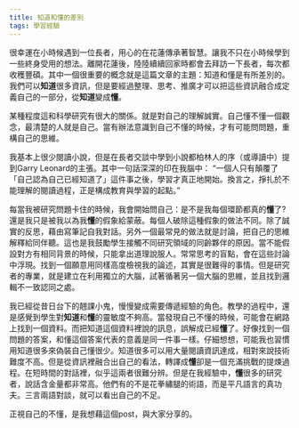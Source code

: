 ```yaml
---
title: 知道和懂的差別
tags: 學習經驗
---
```


很幸運在小時候遇到一位長者，用心的在花蓮傳承著智慧。讓我不只在小時候學到一些終身受用的想法。離開花蓮後，陸陸續續回家時都會去拜訪一下長者，每次都收穫豐碩。其中一個很重要的概念就是這篇文章的主題：知道和懂是有所差別的。我們可以**知道**很多資訊，但是要經過整理、思考、推廣才可以把這些資訊融合成定義自己的一部分，從**知道**變成**懂**。

某種程度這和科學研究有很大的關係。就是對自己的理解誠實。自己懂不懂一個觀念，最清楚的人就是自己。當有辦法意識到自己不懂的時候，才有可能問問題，重構自己的思維。

我基本上很少閱讀小說，但是在長者交談中學到小說都柏林人的序（或導讀中）提到Garry Leonard的主張。其中一句話深深的印在我腦中：
“一個人只有顛覆了「自己認為自己已經知道了」這件事之後，學習才真正地開始。換言之，掙扎於不能理解的閱讀過程，正是構成教育與學習的起點。”

每當我被研究問題卡住的時候，我會開始問自己：是不是我每個環節都真的**懂**了?還是我只是被我以為我**懂**的假象給蒙蔽。每個人破除這種假象的做法不同。除了誠實的反思，藉由寫筆記自我對話。另外一個最常見的做法就是討論，把自己的思維解釋給同伴聽。這也是我鼓勵學生接觸不同研究領域的同齡夥伴的原因。當不能假設對方有相同背景的時候，只能拿出道理說服人。常常思考的盲點，會在這些討論中浮現。找到一個願意用同樣高度檢視我的論述，其實是很難得的事情。但是研究者的專業，就是建立在利用獨立的大腦，試著循著另一個大腦的思維，並且找到邏輯不一致認同之處。

我已經從昔日台下的翹課小鬼，慢慢變成需要傳遞經驗的角色。教學的過程中，還是感覺到學生對**知道**和**懂**的靈敏度不夠高。當發現自己不懂的時候，可能會在網路上找到一個資料。而把知道這個資料裡說的訊息，誤解成已經**懂**了。好像找到一個問題的答案，和懂這個答案代表的意義是同一件事一樣。仔細想想，可能我也習慣用知道很多來偽裝自己懂很少。知道很多可以用大量閱讀資訊達成，相對來說技術難度不高。但是從資訊裡融合出自己的看法，轉譯成**懂**卻是一個充滿挑戰的提煉過程。在短時間的對話裡，似乎這兩者很難分辨。但是在我經驗中，**懂**很多的研究者，說話含金量都非常高。他們有的不是花拳繡腿的術語，而是平凡語言的真功夫。三言兩語對談，就可以看出自己的不足。

正視自己的不懂，是我想藉這個post，與大家分享的。
